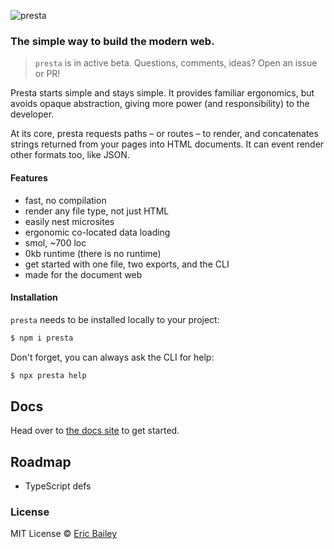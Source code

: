 ![presta](https://user-images.githubusercontent.com/4732330/95477753-4aaec980-094e-11eb-9fa1-f2741b8233cd.png)

### The simple way to build the modern web.

> `presta` is in active beta. Questions, comments, ideas? Open an issue or PR!

Presta starts simple and stays simple. It provides familiar ergonomics, but
avoids opaque abstraction, giving more power (and responsibility) to the
developer.

At its core, presta requests paths – or routes – to render, and concatenates
strings returned from your pages into HTML documents. It can event render other
formats too, like JSON.

#### Features

- fast, no compilation
- render any file type, not just HTML
- easily nest microsites
- ergonomic co-located data loading
- smol, ~700 loc
- 0kb runtime (there is no runtime)
- get started with one file, two exports, and the CLI
- made for the document web

#### Installation

`presta` needs to be installed locally to your project:

```bash
$ npm i presta
```

Don't forget, you can always ask the CLI for help:

```bash
$ npx presta help
```

## Docs

Head over to [the docs site](https://sure-thing.net/presta) to get started.

## Roadmap

- TypeScript defs

### License

MIT License © [Eric Bailey](https://estrattonbailey.com)
